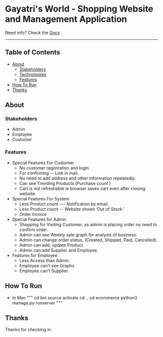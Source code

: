 
# Gayatri's World - Shopping Website and Management Application

Need info? Check the [Docs](https://docs.google.com/document/d/e/2PACX-1vSukipQgso2k0YKcdK1zUuLRC3bSATtPEUE8chp03f8pXt7lvYxwJoXuJIHg7JA1ORYPpy8Zwvegejh/pub)
 


---

## Table of Contents

- [About](#about)
  - [Stakeholders](#stakeholders)
  - [Technologies](#technologies)
  - [Features](#features)
- [How To Run](#how-to-run)
- [Thanks](#thanks)

## About
### Stakeholders
- Admin
- Employee
- Customer
### Features
- Special Features For Customer
  - No customer registration and login.
  - For confirming -- Link in mail.
  - No need to add address and other information repeatedly.
  - Can see Trending Products.(Purchase count )
  - Cart is not refreshable ie browser saves cart even after closing website.
- Special Features For System
  - Less Product count --- Notification by email.
  - Less Product count -- Website shows ‘Out of Stock.’
  - Order Invoice
- Special Features for Admin
  - Shopping for Visiting Customer, as admin is placing order no need to confirm order.
  - Admin can see Weekly sale graph for analysis of business.
  - Admin can change order status, (Created, Shipped, Paid, Cancelled).
  - Admin can add, update Product.
  - Admin can add Supplier and Employee.
- Features for Employee
  - Less Access than Admin.
  - Employee can’t see Graphs.
  - Employee can’t Supplier.
## How To Run
- In Mac
"""
  cd bin
  source activate
  cd ..
  cd ecommerce
  python3 manage.py runserver
"""



## Thanks

Thanks for checking in.
